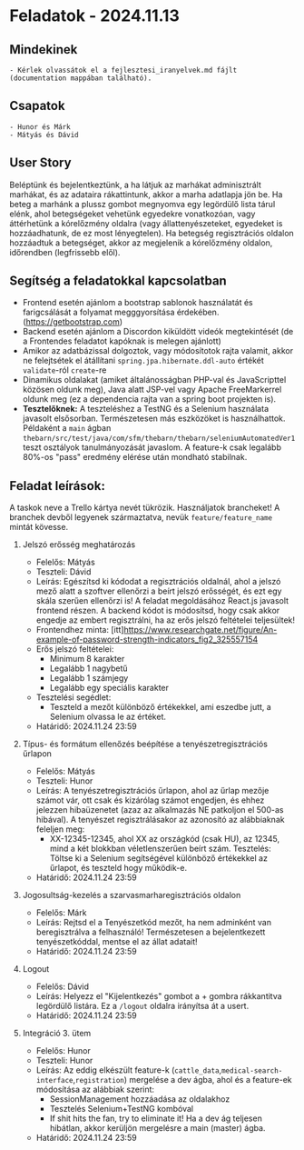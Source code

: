 # Feladatok - 2024.11.13

## Mindekinek

    - Kérlek olvassátok el a fejlesztesi_iranyelvek.md fájlt (documentation mappában található).

## Csapatok

    - Hunor és Márk
    - Mátyás és Dávid

## User Story

Beléptünk és bejelentkeztünk, a ha látjuk az marhákat adminisztrált marhákat, és az adataira rákattintunk, akkor a marha adatlapja jön be. Ha beteg a marhánk a plussz gombot megnyomva egy legördülő lista tárul elénk, ahol betegségeket vehetünk egyedekre vonatkozóan, vagy áttérhetünk a kórelőzmény oldalra (vagy állattenyészeteket, egyedeket is hozzáadhatunk, de ez most lényegtelen). Ha betegség regisztrációs oldalon hozzáadtuk a betegséget, akkor az megjelenik a kórelőzmény oldalon, időrendben (legfrissebb elől).

## Segítség a feladatokkal kapcsolatban

- Frontend esetén ajánlom a bootstrap sablonok használatát és farigcsálását a folyamat megggyorsítása érdekében. (https://getbootstrap.com)
- Backend esetén ajánlom a Discordon kiküldött videók megtekintését (de a Frontendes feladatot kapóknak is melegen ajánlott)
- Amikor az adatbázissal dolgoztok, vagy módosítotok rajta valamit, akkor ne felejtsétek el átállítani `spring.jpa.hibernate.ddl-auto` értékét `validate`-ról `create`-re
- Dinamikus oldalakat (amiket általánosságban PHP-val és JavaScripttel közösen oldunk meg), Java alatt JSP-vel vagy Apache FreeMarkerrel oldunk meg (ez a dependencia rajta van a spring boot projekten is).
- **Tesztelőknek:** A teszteléshez a TestNG és a Selenium használata javasolt elsősorban. Természetesen más eszközöket is használhattok. Példaként a `main` ágban `thebarn/src/test/java/com/sfm/thebarn/thebarn/seleniumAutomatedVer1` teszt osztályok tanulmányozását javaslom. A feature-k csak legalább 80%-os "pass" eredmény elérése után mondható stabilnak.

## Feladat leírások:

A taskok neve a Trello kártya nevét tükrözik.
Használjatok brancheket! A branchek devből legyenek származtatva, nevük `feature/feature_name` mintát kövesse.

1. Jelszó erősség meghatározás
    - Felelős: Mátyás
    - Teszteli: Dávid
    - Leírás: Egészítsd ki kódodat a regisztrációs oldalnál, ahol a jelszó mező alatt a szoftver ellenőrzi a beírt jelszó erősségét, és ezt egy skála szerűen ellenőrzi is! A feladat megoldásához React.js javasolt frontend részen. A backend kódot is módosítsd, hogy csak akkor engedje az embert regisztrálni, ha az erős jelszó feltételei teljesültek!
    - Frontendhez minta: [itt]https://www.researchgate.net/figure/An-example-of-password-strength-indicators_fig2_325557154
    - Erős jelszó feltételei:
        - Minimum 8 karakter
        - Legalább 1 nagybetű
        - Legalább 1 számjegy
        - Legalább egy speciális karakter
    - Tesztelési segédlet:
        - Teszteld a mezőt különböző értékekkel, ami eszedbe jutt, a Selenium olvassa le az értéket.
    - Határidő: 2024.11.24 23:59

2. Típus- és formátum ellenőzés beépítése a tenyészetregisztrációs űrlapon
    - Felelős: Mátyás
    - Teszteli: Hunor
    - Leírás: A tenyészetregisztrációs űrlapon, ahol az űrlap mezője számot vár, ott csak és kizárólag számot engedjen, és ehhez jelezzen hibaüzenetet (azaz az alkalmazás NE patkoljon el 500-as hibával). A tenyészet regisztrálásakor az azonosító az alábbiaknak feleljen meg:
        - XX-12345-12345, ahol XX az országkód (csak HU), az 12345, mind a két blokkban véletlenszerűen beírt szám.
    Tesztelés: Töltse ki a Selenium segítségével különböző értékekkel az űrlapot, és teszteld hogy működik-e.
    - Határidő: 2024.11.24 23:59

3. Jogosultság-kezelés a szarvasmarharegisztrációs oldalon
    - Felelős: Márk
    - Leírás: Rejtsd el a Tenyészetkód mezőt, ha nem adminként van beregisztrálva a felhasználó! Természetesen a bejelentkezett tenyészetkóddal, mentse el az állat adatait!
    - Határidő: 2024.11.24 23:59

4. Logout
    - Felelős: Dávid
    - Leírás: Helyezz el "Kijelentkezés" gombot a + gombra rákkantitva legördülő listára. Ez a `/logout` oldalra irányítsa át a usert.
    - Határidő: 2024.11.24 23:59

5. Integráció 3. ütem

    - Felelős: Hunor
    - Teszteli: Hunor
    - Leírás: Az eddig elkészült feature-k (`cattle_data`,`medical-search-interface`,`registration`) mergelése a dev ágba, ahol és a feature-ek módosítása az alábbiak szerint:
        - SessionManagement hozzáadása az oldalakhoz
        - Tesztelés Selenium+TestNG kombóval
        - If shit hits the fan, try to eliminate it!
    Ha a dev ág teljesen hibátlan, akkor kerüljön mergelésre a main (master) ágba.
    - Határidő: 2024.11.24 23:59